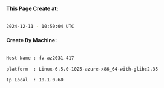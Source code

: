 
   
#### This Page Create at:

```bash

2024-12-11 - 10:50:04 UTC

```

#### Create By Machine:

```bash

Host Name : fv-az2031-417

platform  : Linux-6.5.0-1025-azure-x86_64-with-glibc2.35

Ip Local  : 10.1.0.60

```

